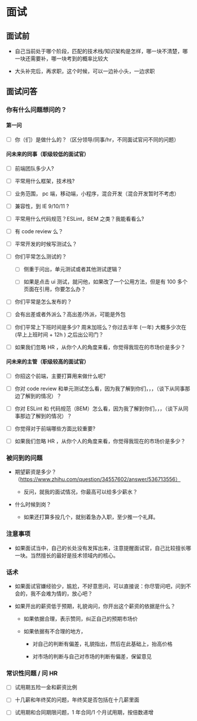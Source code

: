 # 面试

## 面试前

- 自己当前处于哪个阶段，匹配的技术栈/知识架构是怎样，哪一块不清楚，哪一块还需要补，哪一块考到的概率比较大

- 大头补完后，再求职，这个时候，可以一边补小头，一边求职

## 面试问答

### 你有什么问题想问的？

#### 第一问

- [ ] 你（们）是做什么的？（区分领导/同事/hr，不同面试官问不同的问题）

#### 问未来的同事（职级较低的面试官）

- [ ] 前端团队多少人?

- [ ] 平常用什么框架，技术栈?

- [ ] 业务范围， pc 端，移动端，小程序，混合开发（混合开发暂时不考虑）

- [ ] 兼容性，到 IE 9/10/11 ?

- [ ] 平常用什么代码规范？ESLint，BEM 之类？我能看看么?

- [ ] 有 code review 么？

- [ ] 平常开发的时候写测试么？

- [ ] 你们平常怎么测试的？

  - [ ] 侧重于问出，单元测试或者其他测试逻辑？

  - [ ] 如果是点击 ui 测试，就问他，如果改了一个公用方法，但是有 100 多个页面在引用，你要怎么办？

- [ ] 你们平常是怎么发布的？

- [ ] 会有出差或者外派么？高出差/外派，可能是外包

- [ ] 你们平常上下班时间是多少? 周末加班么？你过去半年 (一年) 大概多少次在 (早上上班时间 + 12h ) 之后出公司门？

* [ ] 如果我们忽略 HR ，从你个人的角度来看，你觉得我现在的市场价是多少？

#### 问未来的主管（职级较高的面试官）

- [ ] 你招这个前端，主要打算用来做什么呢?

- [ ] 你对 code review 和单元测试怎么看，因为我了解到你们，，，（谈下从同事那边了解到的情况）？

- [ ] 你对 ESLint 和 代码规范（BEM）怎么看，因为我了解到你们，，，（谈下从同事那边了解到的情况）？

- [ ] 你觉得对于前端哪些方面比较重要?

- [ ] 如果我们忽略 HR ，从你个人的角度来看，你觉得我现在的市场价是多少？

### 被问到的问题

- 期望薪资是多少？（https://www.zhihu.com/question/34557602/answer/536713556）

  - 反问，就我的面试情况，你最高可以给多少薪水？

- 什么时候到岗？

  - 如果还打算多投几个，就别着急办入职，至少推一个礼拜。

### 注意事项

- 如果面试当中，自己的长处没有发挥出来，注意提醒面试官，自己比较擅长哪一块。当然擅长的最好是技术领域内的核心。

### 话术

- 如果面试官嫌经验少，尴尬，不好意思问，可以直接说：你尽管问吧，问到不会的，我不会难为情的，放心吧？

- 如果开出的薪资低于预期，礼貌询问，你开出这个薪资的依据是什么？

  - 如果依据合理，表示赞同，纠正自己的预期市场价

  - 如果依据有不合理的地方，

    - 对自己的判断有偏差，礼貌指出，然后在此基础上，抬高价格

    - 对市场的判断与自己对市场的判断有偏差，保留意见

### 常识性问题 / 问 HR

- [ ] 试用期五险一金和薪资比例

- [ ] 十几薪和年终奖的问题，年终奖是否包括在十几薪里面

- [ ] 试用期和合同期限问题，1 年合同/1 个月试用期，按倍数递增
